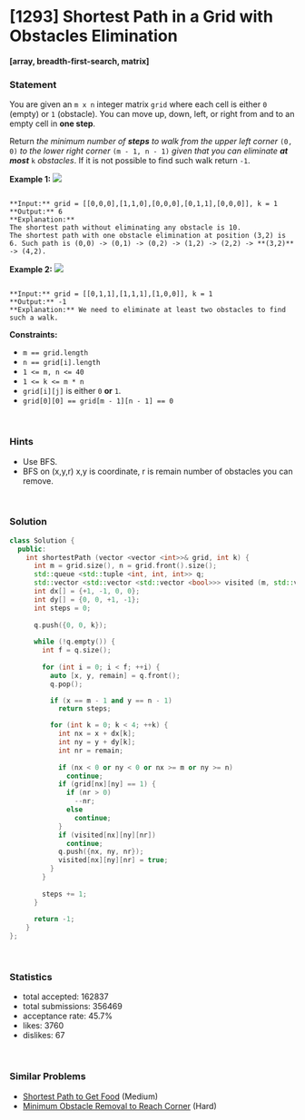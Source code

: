 # [1293] Shortest Path in a Grid with Obstacles Elimination

**[array, breadth-first-search, matrix]**

### Statement

You are given an `m x n` integer matrix `grid` where each cell is either `0` (empty) or `1` (obstacle). You can move up, down, left, or right from and to an empty cell in **one step**.

Return *the minimum number of **steps** to walk from the upper left corner* `(0, 0)` *to the lower right corner* `(m - 1, n - 1)` *given that you can eliminate **at most*** `k` *obstacles*. If it is not possible to find such walk return `-1`.


**Example 1:**
![](https://assets.leetcode.com/uploads/2021/09/30/short1-grid.jpg)

```

**Input:** grid = [[0,0,0],[1,1,0],[0,0,0],[0,1,1],[0,0,0]], k = 1
**Output:** 6
**Explanation:** 
The shortest path without eliminating any obstacle is 10.
The shortest path with one obstacle elimination at position (3,2) is 6. Such path is (0,0) -> (0,1) -> (0,2) -> (1,2) -> (2,2) -> **(3,2)** -> (4,2).

```

**Example 2:**
![](https://assets.leetcode.com/uploads/2021/09/30/short2-grid.jpg)

```

**Input:** grid = [[0,1,1],[1,1,1],[1,0,0]], k = 1
**Output:** -1
**Explanation:** We need to eliminate at least two obstacles to find such a walk.

```

**Constraints:**
* `m == grid.length`
* `n == grid[i].length`
* `1 <= m, n <= 40`
* `1 <= k <= m * n`
* `grid[i][j]` is either `0` **or** `1`.
* `grid[0][0] == grid[m - 1][n - 1] == 0`


<br>

### Hints

- Use BFS.
- BFS on (x,y,r) x,y is coordinate, r is remain number of obstacles you can remove.

<br>

### Solution

```cpp
class Solution {
  public:
    int shortestPath (vector <vector <int>>& grid, int k) {
      int m = grid.size(), n = grid.front().size();
      std::queue <std::tuple <int, int, int>> q;
      std::vector <std::vector <std::vector <bool>>> visited (m, std::vector <std::vector <bool>> (n, std::vector <bool> (k + 1)));
      int dx[] = {+1, -1, 0, 0};
      int dy[] = {0, 0, +1, -1};
      int steps = 0;
      
      q.push({0, 0, k});
      
      while (!q.empty()) {
        int f = q.size();
        
        for (int i = 0; i < f; ++i) {
          auto [x, y, remain] = q.front();
          q.pop();

          if (x == m - 1 and y == n - 1)
            return steps;

          for (int k = 0; k < 4; ++k) {
            int nx = x + dx[k];
            int ny = y + dy[k];
            int nr = remain;
            
            if (nx < 0 or ny < 0 or nx >= m or ny >= n)
              continue;
            if (grid[nx][ny] == 1) {
              if (nr > 0)
                --nr;
              else
                continue;
            }
            if (visited[nx][ny][nr])
              continue;
            q.push({nx, ny, nr});
            visited[nx][ny][nr] = true;
          }
        }
        
        steps += 1;
      }
      
      return -1;
    }
};
```

<br>

### Statistics

- total accepted: 162837
- total submissions: 356469
- acceptance rate: 45.7%
- likes: 3760
- dislikes: 67

<br>

### Similar Problems

- [Shortest Path to Get Food](https://leetcode.com/problems/shortest-path-to-get-food) (Medium)
- [Minimum Obstacle Removal to Reach Corner](https://leetcode.com/problems/minimum-obstacle-removal-to-reach-corner) (Hard)
